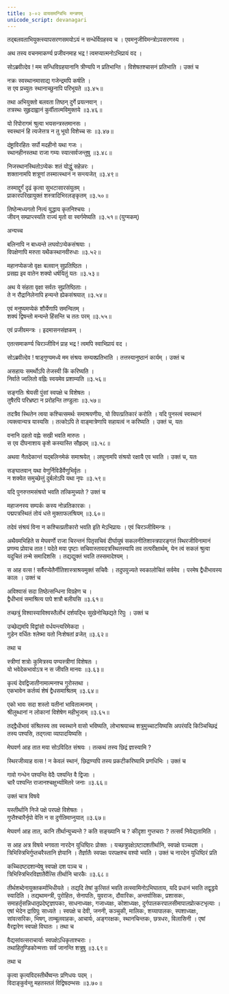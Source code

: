 ```yaml
---
title: ३-०२ वायसमन्त्रिभिः मन्त्रणम्
unicode_script: devanagari
---
```


तद्बलवताभियुक्त्स्यापसरणसमयोऽयं न सन्धेर्विग्रहस्य च । एवमनुजीविमन्त्रोऽपसरणस्य ।  

अथ तस्य वचनमाकर्ण्य प्रजीवनमाह भद्र ! त्वमप्यात्मनोऽभिप्रायं वद ।  

सोऽब्रवीत्देव ! मम सन्धिविग्रहयानानि त्रीण्यपि न प्रतिभान्ति । विशेषतश्चासनं प्रतिभाति । उक्तं च

नक्रः स्वस्थानमासाद्य गजेन्द्रमपि कर्षति ।  
स एव प्रच्युतः स्थानाच्छुनापि परिभूयते ॥३.४५॥

तथा
अभियुक्तो बलवता तिष्ठन् दुर्गे प्रयत्नवान् ।  
तत्रस्थः सुहृदाह्वानं कुर्वीतात्मविमुक्तये ॥३.४६॥

यो रिपोरागमं श्रुत्वा भयसन्त्रस्तमानसः ।  
स्वस्थानं हि त्यजेत्तत्र न तु भूयो विशेच्च सः ॥३.४७॥

दंष्ट्राविरहितः सर्पो मदहीनो यथा गजः ।  
स्थानहीनस्तथा राजा गम्यः स्यात्सर्वजन्तुषु ॥३.४८॥

निजस्थानस्थितोऽप्येकः शतं योद्धुं सहेन्नरः ।  
शक्तानामपि शत्रूणां तस्मात्स्थानं न सन्त्यजेत् ॥३.४९॥

तस्माद्दुर्गं दृढं कृत्वा सुभटासारसंयुतम् ।  
प्राकारपरिखायुक्तं शस्त्रादिभिरलङ्कृतम् ॥३.५०॥

तिष्ठेन्मध्यगतो नित्यं युद्धाय कृतनिश्चयः ।  
जीवन् सम्प्राप्त्स्यति राज्यं मृतो वा स्वर्गमेष्यति ॥३.५१॥ (युग्मकम्)

अन्यच्च

बलिनापि न बाध्यन्ते लघवोऽप्येकसंश्रयाः ।  
विपक्षेणापि मरुता यथैकस्थानवीरुधाः ॥३.५२॥

महानप्येकजो वृक्षः बलवान् सुप्रतिष्ठितः ।  
प्रसह्य इव वातेन शक्यो धर्षयितुं यतः ॥३.५३॥

अथ ये संहता वृक्षा सर्वतः सुप्रतिष्ठिताः ।  
ते न रौद्रानिलेनापि हन्यन्ते ह्येकसंश्रयात् ॥३.५४॥

एवं मनुष्यमप्येकं शौर्येणापि समन्वितम् ।  
शक्यं द्विषन्तो मन्यन्ते हिंसन्ति च ततः परम् ॥३.५५॥

एवं प्रजीवमन्त्रः । इदमासनसंज्ञकम् ।  

एतत्समाकर्ण्य चिरञ्जीविनं प्राह भद्र ! त्वमपि स्वाभिप्रायं वद ।  

सोऽब्रवीत्देव ! षाड्गुण्यमध्ये मम संश्रयः सम्यक्प्रतिभाति । तत्तस्यानुष्ठानं कार्यम् । उक्तं च

असहायः समर्थोऽपि तेजस्वी किं करिष्यति ।  
निर्वाते ज्वलितो वह्निः स्वयमेव प्रशाम्यति ॥३.५६॥

सङ्गतिः श्रेयसी पुंसां स्वपक्षे च विशेषतः ।  
तुषैरपि परिभ्रष्टा न प्ररोहन्ति तण्डुलाः ॥३.५७॥

तदत्रैव स्थितेन त्वया कश्चित्समर्थः समाश्रयणीयः, यो विपत्प्रतिकारं करोति । यदि पुनस्त्वं स्वस्थानं त्यक्त्वान्यत्र यास्यसि । तत्कोऽपि ते वाङ्मात्रेणापि सहायत्वं न करिष्यति । उक्तं च, यतः

वनानि दहतो वह्नेः सखी भवति मारुतः ।  
स एव दीपनाशाय कृशे कस्यास्ति सौहृदम् ॥३.५८॥

अथवा नैतदेकान्तं यद्बलिनमेकं समाश्रयेत् । लघूनामपि संश्रयो रक्षायै एव भवति । उक्तं च, यतः

सङ्घातवान् यथा वेणुर्निविडैर्वेणुभिर्वृतः ।  
न शक्येत समुच्छेत्तुं दुर्बलोऽपि यथा नृपः ॥३.५९॥

यदि पुनरुत्तमसंश्रयो भवति तत्किमुच्यते ? उक्तं च

महाजनस्य सम्पर्कः कस्य नोन्नतिकारकः ।  
पद्मपत्रस्थितं तोयं धत्ते मुक्ताफलश्रियम् ॥३.६०॥

तदेवं संश्रयं विना न कश्चित्प्रतीकारो भवति इति मेऽभिप्रायः । एवं चिरञ्जीविमन्त्रः ।  

अथैवमभिहिते स मेघवर्णो राजा चिरन्तनं पितृसचिवं दीर्घायुषं सकलनीतिशास्त्रपारङ्गतं स्थिरजीविनामानं प्रणम्य प्रोवाच तात ! यदेते मया पृष्टाः सचिवास्तावदत्रस्थितस्यापि तव तत्परीक्षार्थम्, येन त्वं सकलं श्रुत्वा यदुचितं तन्मे समादिशसि । तद्यद्युक्तं भवति तस्समादेश्यम् ।  

स आह वत्स ! सर्वैरप्येतैर्नीतिशास्त्राश्रयमुक्तं सचिवैः । तदुपयुज्यते स्वकालोचितं सर्वमेव । परमेष द्वैधीभावस्य कालः । उक्तं च

अविश्वासं सदा तिष्ठेत्सन्धिना विग्रहेण च ।  
द्वैधीभावं समाश्रित्य पापे शत्रौ बलीयसि ॥३.६१॥

तच्छत्रुं विश्वास्याविश्वस्तैर्लोभं दर्शयद्भिः सुखेनोच्छिद्यते रिपुः । उक्तं च

उच्छेद्यमपि विद्वांसो वर्धयन्त्यरिमेकदा ।  
गुडेन वर्धितः श्लेष्मा यतो निःशेषतां व्रजेत् ॥३.६२॥

तथा च

स्त्रीणां शत्रोः कुमित्रस्य पण्यस्त्रीणां विशेषतः ।  
यो भवेदेकभावोऽत्र न स जीवति मानवः ॥३.६३॥

कृत्यं देवद्विजातीनामात्मनश्च गुरोस्तथा ।  
एकभावेन कर्तव्यं शेषं द्वैधसमाश्रितम् ॥३.६४॥

एको भावः सदा शस्तो यतीनां भावितात्मनाम् ।  
श्रीलुब्धानां न लोकानां विशेषेण महीभुजाम् ॥३.६५॥

तद्द्वैधीभावं संश्रितस्य तव स्वस्थाने वासो भविष्यति, लोभाश्रयाच्च शत्रुमुच्चाटयिष्यसि अपरंयदि किञ्चिच्छिद्रं तस्य पश्यसि, तद्गत्वा व्यापादयिष्यसि ।  

मेघवर्ण आह तात मया सोऽविदित संश्रयः । तत्कथं तस्य छिद्रं ज्ञास्यामि ?

स्थिरजीव्याह वत्स ! न केवलं स्थानं, छिद्राण्यपि तस्य प्रकटीकरिष्यामि प्रणधिभिः । उक्तं च

गावो गन्धेन पश्यन्ति वेदैः पश्यन्ति वै द्विजाः ।  
चारै पश्यन्ति राजानश्चक्षुर्भ्यामितरे जनाः ॥३.६६॥

उक्तं चात्र विषये

यस्तीर्थानि निजे पक्षे परपक्षे विशेषतः ।  
गुप्तैश्चारैर्नृपो वेत्ति न स दुर्गतिमाप्नुयात् ॥३.६७॥

मेघवर्ण आह तात, कानि तीर्थान्युच्यन्ते ? कति सङ्ख्यानि च ? कीदृशा गुप्तचराः ? तत्सर्वं निवेद्यतामिति ।  

स आह अत्र विषये भगवता नारदेन युधिष्ठिरः प्रोक्तः । यच्छत्रुपक्षेऽष्टादशतीर्थानि, स्वपक्षे  पञ्चदश । त्रिभिस्त्रिभिर्गुप्तचरैस्तानि ज्ञेयानि । तैर्ज्ञातैः स्वपक्षः परपक्षश्च वश्यो भवति । उक्तं च नारदेन युधिष्ठिरं प्रति

कच्चिदष्टदशान्येषु स्वपक्षे दश पञ्च च ।  
त्रिभिस्त्रिभिरविज्ञातैर्वेत्सि तीर्थानि चारकैः ॥३.६८॥

तीर्थशब्देनायुक्तकर्माभिधीयते । तद्यदि तेषां कुत्सितं भवति तत्स्वामिनोऽभिघाताय, यदि प्रधानं भवति तद्वृद्धये स्यादिति । तद्यथामन्त्री, पुरोहितः, सेनापतिः, युवराजः, दौवारिकः, अन्तर्वासिकः, प्रशासकः, समाहर्तृसन्निधातृप्रदेष्टृज्ञापकाः, साधनाध्यक्षः, गजाध्यक्षः, कोशाध्यक्षः, दुर्गपालकरपालसीमापालप्रोत्कटभृत्याः । एषां भेदेन द्राग्रिपुः साध्यते । स्वपक्षे च देवी, जननी, कञ्चुकी, मालिकः, शय्यापालकः, स्पशाध्यक्षः, सांवत्सरिकः, भिषग्, ताम्बूलवाहकः, आचार्यः, अङ्गरक्षकः, स्थानचिन्तकः, छत्रधरः, विलासिनी । एषां वैरद्वारेण स्वपक्षे विघातः । तथा च

वैद्यसांवत्सराचार्याः स्वपक्षेऽधिकृताश्चराः ।  
तथाहितुण्डिकोन्मत्ताः सर्वं जानन्ति शत्रुषु ॥३.६९॥

तथा च

कृत्वा कृत्यविदस्तीर्थेष्वन्तः प्रणिधयः पदम् ।  
विदाङ्कुर्वन्तु महतस्तलं विद्विषदम्भसः ॥३.७०॥
